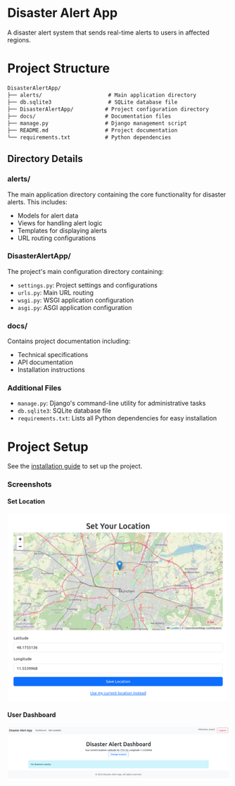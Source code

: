 # Disaster Alert App

A disaster alert system that sends real-time alerts to users in affected regions.

# Project Structure

```
DisasterAlertApp/
├── alerts/                     # Main application directory
├── db.sqlite3                  # SQLite database file
├── DisasterAlertApp/          # Project configuration directory
├── docs/                      # Documentation files
├── manage.py                  # Django management script
├── README.md                  # Project documentation
└── requirements.txt           # Python dependencies
```

## Directory Details

### alerts/

The main application directory containing the core functionality for disaster alerts. This includes:

- Models for alert data
- Views for handling alert logic
- Templates for displaying alerts
- URL routing configurations

### DisasterAlertApp/

The project's main configuration directory containing:

- `settings.py`: Project settings and configurations
- `urls.py`: Main URL routing
- `wsgi.py`: WSGI application configuration
- `asgi.py`: ASGI application configuration

### docs/

Contains project documentation including:

- Technical specifications
- API documentation
- Installation instructions

### Additional Files

- `manage.py`: Django's command-line utility for administrative tasks
- `db.sqlite3`: SQLite database file
- `requirements.txt`: Lists all Python dependencies for easy installation

# Project Setup

See the [installation guide](docs/installation.md) to set up the project.

### Screenshots

#### Set Location

![alt text](media/ss1.png)

#### User Dashboard

![alt text](media/ss2.png)
